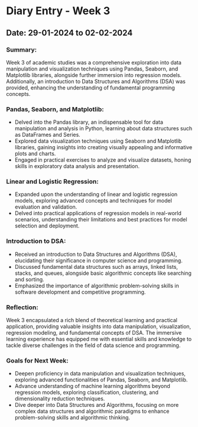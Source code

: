 # Diary Entry - Week 3

## Date: 29-01-2024 to 02-02-2024

### Summary:
Week 3 of academic studies was a comprehensive exploration into data manipulation and visualization techniques using Pandas, Seaborn, and Matplotlib libraries, alongside further immersion into regression models. Additionally, an introduction to Data Structures and Algorithms (DSA) was provided, enhancing the understanding of fundamental programming concepts.

### Pandas, Seaborn, and Matplotlib:
- Delved into the Pandas library, an indispensable tool for data manipulation and analysis in Python, learning about data structures such as DataFrames and Series.
- Explored data visualization techniques using Seaborn and Matplotlib libraries, gaining insights into creating visually appealing and informative plots and charts.
- Engaged in practical exercises to analyze and visualize datasets, honing skills in exploratory data analysis and presentation.

### Linear and Logistic Regression:
- Expanded upon the understanding of linear and logistic regression models, exploring advanced concepts and techniques for model evaluation and validation.
- Delved into practical applications of regression models in real-world scenarios, understanding their limitations and best practices for model selection and deployment.

### Introduction to DSA:
- Received an introduction to Data Structures and Algorithms (DSA), elucidating their significance in computer science and programming.
- Discussed fundamental data structures such as arrays, linked lists, stacks, and queues, alongside basic algorithmic concepts like searching and sorting.
- Emphasized the importance of algorithmic problem-solving skills in software development and competitive programming.

### Reflection:
Week 3 encapsulated a rich blend of theoretical learning and practical application, providing valuable insights into data manipulation, visualization, regression modeling, and fundamental concepts of DSA. The immersive learning experience has equipped me with essential skills and knowledge to tackle diverse challenges in the field of data science and programming.

### Goals for Next Week:
- Deepen proficiency in data manipulation and visualization techniques, exploring advanced functionalities of Pandas, Seaborn, and Matplotlib.
- Advance understanding of machine learning algorithms beyond regression models, exploring classification, clustering, and dimensionality reduction techniques.
- Dive deeper into Data Structures and Algorithms, focusing on more complex data structures and algorithmic paradigms to enhance problem-solving skills and algorithmic thinking.
